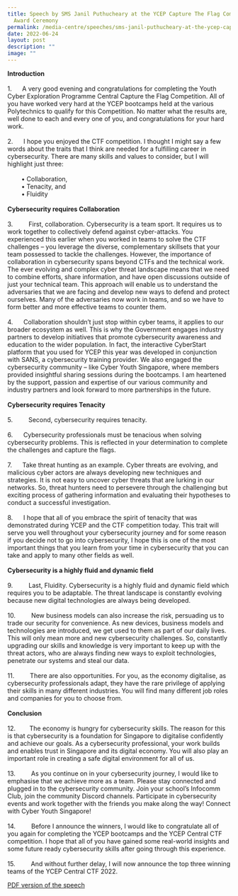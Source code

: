 ```yaml
---
title: Speech by SMS Janil Puthucheary at the YCEP Capture The Flag Competition
  Award Ceremony
permalink: /media-centre/speeches/sms-janil-puthucheary-at-the-ycep-capture-the-flag-competition-award-ceremony/
date: 2022-06-24
layout: post
description: ""
image: ""
---
```

<p><strong>Introduction</strong><br>
<br>
1.<span style="white-space: pre;">		</span>A very good evening and congratulations for completing the Youth Cyber Exploration Programme Central Capture the Flag Competition. All of you have worked very hard at the YCEP bootcamps held at the various Polytechnics to qualify for this Competition. No matter what the results are, well done to each and every one of you, and congratulations for your hard work.<br>
<br>
2.<span style="white-space: pre;">		</span>I hope you enjoyed the CTF competition. I thought I might say a few words about the traits that I think are needed for a fulfilling career in cybersecurity. There are many skills and values to consider, but I will highlight just three:<br>
<br>
<span style="white-space: pre;">		</span>• Collaboration,<br>
<span style="white-space: pre;">		</span>• Tenacity, and<br>
<span style="white-space: pre;">		</span>• Fluidity<br>
<br>
<strong>Cybersecurity requires Collaboration<br>
<br>
</strong>3.<span style="white-space: pre;"> 		</span>First, collaboration. Cybersecurity is a team sport. It requires us to work together to collectively defend against cyber-attacks. You experienced this earlier when you worked in teams to solve the CTF challenges – you leverage the diverse, complementary skillsets that your team possessed to tackle the challenges. However, the importance of collaboration in cybersecurity spans beyond CTFs and the technical work. The ever evolving and complex cyber threat landscape means that we need to combine efforts, share information, and have open discussions outside of just your technical team. This approach will enable us to understand the adversaries that we are facing and develop new ways to defend and protect ourselves. Many of the adversaries now work in teams, and so we have to form better and more effective teams to counter them.<br>
<br>
4.<span style="white-space: pre;"> 		</span>Collaboration shouldn’t just stop within cyber teams, it applies to our broader ecosystem as well. This is why the Government engages industry partners to develop initiatives that promote cybersecurity awareness and education to the wider population. In fact, the interactive CyberStart platform that you used for YCEP this year was developed in conjunction with SANS, a cybersecurity training provider. We also engaged the cybersecurity community – like Cyber Youth Singapore, where members provided insightful sharing sessions during the bootcamps. I am heartened by the support, passion and expertise of our various community and industry partners and look forward to more partnerships in the future.<br>
<br>
<strong>Cybersecurity requires Tenacity<br>
<br>
</strong>5.<span style="white-space: pre;"> 		</span>Second, cybersecurity requires tenacity.<br>
<br>
6.<span style="white-space: pre;"> 		</span>Cybersecurity professionals must be tenacious when solving cybersecurity problems. This is reflected in your determination to complete the challenges and capture the flags.<br>
<br>
7.<span style="white-space: pre;"> 		</span>Take threat hunting as an example. Cyber threats are evolving, and malicious cyber actors are always developing new techniques and strategies. It is not easy to uncover cyber threats that are lurking in our networks. So, threat hunters need to persevere through the challenging but exciting process of gathering information and evaluating their hypotheses to conduct a successful investigation.<br>
<br>
8.<span style="white-space: pre;">		</span>I hope that all of you embrace the spirit of tenacity that was demonstrated during YCEP and the CTF competition today. This trait will serve you well throughout your cybersecurity journey and for some reason if you decide not to go into cybersecurity, I hope this is one of the most important things that you learn from your time in cybersecurity that you can take and apply to many other fields as well.<br>
<br>
<strong>Cybersecurity is a highly fluid and dynamic field<br>
<br>
</strong>9.<span style="white-space: pre;"> 		</span>Last, Fluidity. Cybersecurity is a highly fluid and dynamic field which requires you to be adaptable. The threat landscape is constantly evolving because new digital technologies are always being developed.<br>
<br>
10.<span style="white-space: pre;"> 		</span>New business models can also increase the risk, persuading us to trade our security for convenience. As new devices, business models and technologies are introduced, we get used to them as part of our daily lives. This will only mean more and new cybersecurity challenges. So, constantly upgrading our skills and knowledge is very important to keep up with the threat actors, who are always finding new ways to exploit technologies, penetrate our systems and steal our data.<br>
<br>
11.<span style="white-space: pre;"> 		</span>There are also opportunities. For you, as the economy digitalise, as cybersecurity professionals adapt, they have the rare privilege of applying their skills in many different industries. You will find many different job roles and companies for you to choose from.&nbsp;<br>
<br>
<strong>Conclusion<br>
<br>
</strong>12.<span style="white-space: pre;"> 		</span>The economy is hungry for cybersecurity skills. The reason for this is that cybersecurity is a foundation for Singapore to digitalise confidently and achieve our goals. As a cybersecurity professional, your work builds and enables trust in Singapore and its digital economy. You will also play an important role in creating a safe digital environment for all of us.<br>
<br>
13.<span style="white-space: pre;"> 		</span>As you continue on in your cybersecurity journey, I would like to emphasise that we achieve more as a team. Please stay connected and plugged in to the cybersecurity community. Join your school’s Infocomm Club, join the community Discord channels. Participate in cybersecurity events and work together with the friends you make along the way! Connect with Cyber Youth Singapore!<br>
<br>
14.<span style="white-space: pre;"> 		</span>Before I announce the winners, I would like to congratulate all of you again for completing the YCEP bootcamps and the YCEP Central CTF competition. I hope that all of you have gained some real-world insights and some future ready cybersecurity skills after going through this experience.<br>
<br>
15.<span style="white-space: pre;"> 		</span>And without further delay, I will now announce the top three winning teams of the YCEP Central CTF 2022.</p>

[PDF version of the speech](/files/Speeches%202022/transcript%20of%20speech%20by%20sms%20janil%20puthucheary%20at%20the%20virtual%20ycep%20cctf%20event%20on%2024%20jun.pdf)